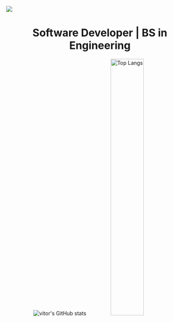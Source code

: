 ![](https://komarev.com/ghpvc/?username=vitordwb&style=flat-square)

<h1 align="center">Software Developer | BS in Engineering</h1>

<!-- 
- 🔭 I’m currently working on IoT for car fleet tracking
- 🌱 I’m currently learning React, Node and TypeScript (actually always learning something new)
- 🎯 Fav programming languages: TypeScript, Rust and Golang
- ⚡ Fun fact: I'm a car enthusiast
-->

<p align="center">
  <img src="https://github-readme-stats.vercel.app/api?username=vitordwb&count_private=true&show_icons=true&bg_color=00000000&text_color=0366D6&icon_color=339af0&title_color=0366DE&hide_border=true&include_all_commits=true" alt="vitor's GitHub stats" />

  <img src="https://github-readme-stats.vercel.app/api/top-langs/?username=vitordwb&theme=dark&&count_private=true&show_icons=true&bg_color=00000000&text_color=0366D6&icon_color=339af0&title_color=0366DE&hide_border=true&include_all_commits=true&layout=compact" alt="Top Langs" width="42%" />
</p>
